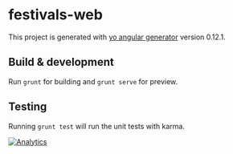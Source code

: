 # festivals-web

This project is generated with [yo angular generator](https://github.com/yeoman/generator-angular)
version 0.12.1.

## Build & development

Run `grunt` for building and `grunt serve` for preview.

## Testing

Running `grunt test` will run the unit tests with karma.

[![Analytics](https://ga-beacon.appspot.com/UA-76453794-1/festivals-tech/festivals-web-angular/readme?pixel)](https://github.com/festivals-tech/festivals-web-angular)
